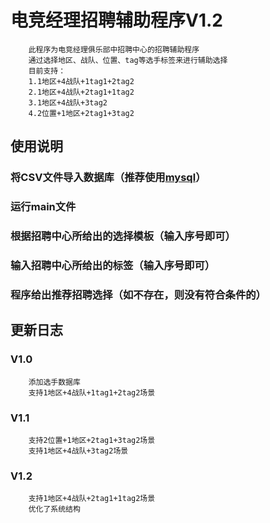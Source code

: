 # 电竞经理招聘辅助程序V1.2
        此程序为电竞经理俱乐部中招聘中心的招聘辅助程序
        通过选择地区、战队、位置、tag等选手标签来进行辅助选择
        目前支持：
        1.1地区+4战队+1tag1+2tag2
        2.1地区+4战队+2tag1+1tag2
        3.1地区+4战队+3tag2
        4.2位置+1地区+2tag1+3tag2
## 使用说明
### 将CSV文件导入数据库（推荐使用[mysql](https://www.mysql.com/)）
### 运行main文件
### 根据招聘中心所给出的选择模板（输入序号即可）
### 输入招聘中心所给出的标签（输入序号即可）
### 程序给出推荐招聘选择（如不存在，则没有符合条件的）
## 更新日志
### V1.0
        添加选手数据库
        支持1地区+4战队+1tag1+2tag2场景
### V1.1
        支持2位置+1地区+2tag1+3tag2场景
        支持1地区+4战队+3tag2场景
### V1.2
        支持1地区+4战队+2tag1+1tag2场景
        优化了系统结构
